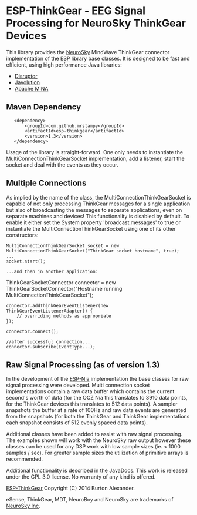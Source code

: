 # ESP-ThinkGear - EEG Signal Processing for NeuroSky ThinkGear Devices

This library provides the [NeuroSky](http://www.neurosky.com) MindWave ThinkGear connector implementation of the [ESP](http://mrstampy.github.io/ESP/) library base classes. It is designed to be fast and efficient, using high performance Java libraries:

* [Disruptor](https://github.com/LMAX-Exchange/disruptor)
* [Javolution](http://javolution.org/)
* [Apache MINA](http://mina.apache.org/)

## Maven Dependency
       <dependency>
           <groupId>com.github.mrstampy</groupId>
           <artifactId>esp-thinkgear</artifactId>
           <version>1.3</version>
       </dependency>

Usage of the library is straight-forward. One only needs to instantiate the MultiConnectionThinkGearSocket implementation, add a listener, start the socket and deal with the events as they occur.

## Multiple Connections

As implied by the name of the class, the MultiConnectionThinkGearSocket is capable of not only processing ThinkGear messages for a single application but also of broadcasting the messages to separate applications, even on separate machines and devices! This functionality is disabled by default. To enable it either set the System property 'broadcast.messages' to true or instantiate the MultiConnectionThinkGearSocket using one of its other constructors:

	MultiConnectionThinkGearSocket socket = new MultiConnectionThinkGearSocket("ThinkGear socket hostname", true);
	...
	socket.start();

	...and then in another application:

ThinkGearSocketConnector connector = new ThinkGearSocketConnector("Hostname running MultiConnectionThinkGearSocket");
		
	connector.addThinkGearEventListener(new ThinkGearEventListenerAdapter() {
		// overriding methods as appropriate
	});
	
	connector.connect();
	
	//after successful connection...
	connector.subscribe(EventType...);

## Raw Signal Processing (as of version 1.3)

In the development of the [ESP-Nia](http://mrstampy.github.com/ESP-Nia/) implementation the base classes for raw signal processing were developed.  Multi connection socket implementations contain a raw data buffer which contains the current second's worth of data (for the OCZ Nia this translates to 3910 data points, for the ThinkGear devices this translates to 512 data points).  A sampler snapshots the buffer at a rate of 100Hz and raw data events are generated from the snapshots (for both the ThinkGear and ThinkGear implementations each snapshot consists of 512 evenly spaced data points).

Additional classes have been added to assist with raw signal processing. The examples shown will work with the NeuroSky raw output however these classes can be used for any DSP work with low sample sizes (ie. < 1000 samples / sec).  For greater sample sizes the utilization of	primitive arrays is recommended.

Additional functionality is described in the JavaDocs. This work is released under the GPL 3.0 license. No warranty of any kind is offered.

[ESP-ThinkGear](http://mrstampy.github.io/ESP-ThinkGear/) Copyright (C) 2014 Burton Alexander. 

eSense, ThinkGear, MDT, NeuroBoy and NeuroSky are trademarks of [NeuroSky Inc](http://www.neurosky.com).
